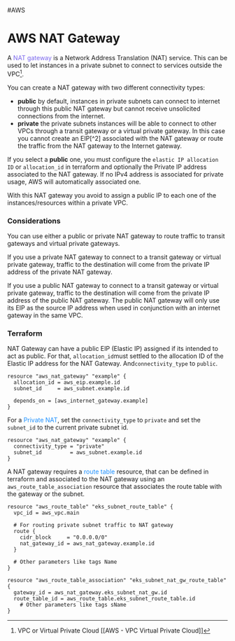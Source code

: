 #AWS 

# AWS NAT Gateway

A <span style="color:MediumSlateBlue;">NAT gateway</span> is a Network Address Translation (NAT) service. This can be used to let instances in a private subnet to connect to services outside the VPC[^1]. 

You can create a NAT gateway with two different connectivity types: 

* **public** by default, instances in private subnets can connect to internet through this public NAT gateway but cannot receive unsolicited connections from the internet. 
* **private** the private subnets instances will be able to connect to other VPCs through a transit gateway or a virtual private gateway. In this case you cannot create an EIP[^2] associated with the NAT gateway or route the traffic from the NAT gateway to the Internet gateway. 

If you select a **public** one, you must configure the `elastic IP allocation ID` or `allocation_id` in terraform and optionally the Private IP address associated to the NAT gateway. If no IPv4 address is associated for private usage, AWS will automatically associated one.

With this NAT gateway you avoid to assign a public IP to each one of the instances/resources within a private VPC.

### Considerations

You can use either a public or private NAT gateway to route traffic to transit gateways and virtual private gateways.

If you use a private NAT gateway to connect to a transit gateway or virtual private gateway, traffic to the destination will come from the private IP address of the private NAT gateway.

If you use a public NAT gateway to connect to a transit gateway or virtual private gateway, traffic to the destination will come from the private IP address of the public NAT gateway. The public NAT gateway will only use its EIP as the source IP address when used in conjunction with an internet gateway in the same VPC.

### Terraform

NAT Gateway can have a public EIP (Elastic IP) assigned if its intended to act as public. For that, `allocation_id`must settled to the allocation ID of the Elastic IP address for the NAT Gateway. And`connectivity_type` to `public`.

```hcl
resource "aws_nat_gateway" "example" {
  allocation_id = aws_eip.example.id
  subnet_id     = aws_subnet.example.id
  
  depends_on = [aws_internet_gateway.example]
}
```

For a <span style="color:DodgerBlue;">Private NAT</span>, set the `connectivity_type` to `private` and set the `subnet_id` to the current private subnet id. 

```hcl
resource "aws_nat_gateway" "example" {
  connectivity_type = "private"
  subnet_id         = aws_subnet.example.id
}
```

A NAT gateway requires a <span style="color:DodgerBlue;">route table</span> resource, that can be defined in terraform and associated to the NAT gateway using an `aws_route_table_association` resource that associates the route table with the gateway or the subnet.

```hcl
resource "aws_route_table" "eks_subnet_route_table" {
  vpc_id = aws_vpc.main
  
  # For routing private subnet traffic to NAT gateway
  route {
    cidr_block     = "0.0.0.0/0"
    nat_gateway_id = aws_nat_gateway.example.id
  }

  # Other parameters like tags Name
}

resource "aws_route_table_association" "eks_subnet_nat_gw_route_table" {
  gateway_id = aws_nat_gateway.eks_subnet_nat_gw.id
  route_table_id = aws_route_table.eks_subnet_route_table.id
	# Other parameters like tags sName
}
```

[^1]: VPC or Virtual Private Cloud [[AWS - VPC Virtual Private Cloud]]